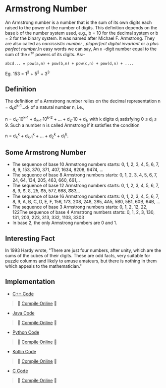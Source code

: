 # Armstrong Number

An Armstrong number is a number that is the sum of its own digits each raised to the power of the number of digits. This definition depends on the base `b` of the number system used, e.g., b = 10 for the decimal system or b = 2 for the binary system. It was named after  Michael F. Armstrong. They are also called as *narcissistic number* , *pluperfect digital invariant*  or a *plus perfect number*.In easy words we can say, An `n` -digit number equal to the sum of the `n`<sup>`th`</sup>  powers of its digits. As:-

 `abcd... = pow(a,n) + pow(b,n) + pow(c,n) + pow(d,n) + ....`

Eg. 153 = 1<sup>3</sup> + 5<sup>3</sup> + 3<sup>3</sup>

## Definition

The definition of a Armstrong number relies on the decimal representation n = d<sub>k</sub>d<sup>k-1</sup>...d<sub>1</sub> of a natural number n, i.e.,

n = d<sub>k</sub>·10<sup>k-1</sup> + d<sub>k-1</sub>·10<sup>k-2</sup> + ... + d<sub>2</sub>·10 + d<sub>1</sub>,
with k digits d<sub>i</sub>  satisfying 0 ≤ d<sub>i</sub> ≤ 9. Such a number n is called Armstrong if it satisfies the condition

n = d<sub>k</sub><sup>k</sup> + d<sub>k-1</sub><sup>k</sup> + ... + d<sub>2</sub><sup>k</sup> + d<sub>1</sub><sup>k</sup>.

## Some Armstrong Number 

* The sequence of base 10 Armstrong numbers starts: 0, 1, 2, 3, 4, 5, 6, 7, 8, 9, 153, 370, 371, 407, 1634, 8208, 9474, ...
* The sequence of base 8 Armstrong numbers starts: 0, 1, 2, 3, 4, 5, 6, 7, 24, 64, 134, 205, 463, 660, 661,..
* The sequence of base 12 Armstrong numbers starts: 0, 1, 2, 3, 4, 5, 6, 7, 8, 9, ᘔ, Ɛ, 25, ᘔ5, 577, 668, ᘔ83,.. 
* The sequence of base 16 Armstrong numbers starts: 0, 1, 2, 3, 4, 5, 6, 7, 8, 9, A, B, C, D, E, F, 156, 173, 208, 248, 285, 4A5, 5B0, 5B1, 60B, 64B, ...
* The sequence of base 3 Armstrong numbers starts: 0, 1, 2, 12, 22, 122The sequence of base 4 Armstrong numbers starts: 0, 1, 2, 3, 130, 131, 203, 223, 313, 332, 1103, 3303 
* In base 2, the only Armstrong numbers are 0 and 1.

## Interesting Fact

In 1993 Hardy  wrote, "There are just four numbers, after unity, which are the sums of the cubes of their digits. These are odd facts, very suitable for puzzle columns and likely to amuse amateurs, but there is nothing in them which appeals to the mathematician."

## Implementation

- [C++ Code](<https://github.com/jainaman224/Algo_Ds_Notes/blob/master/Armstrong_Number/Armstrong_Number.cpp>)

> 🚀 [Compile Online](https://repl.it/@gauravburjwal/Armstrong-Number-Cpp) 🚀

- [Java Code](<https://github.com/jainaman224/Algo_Ds_Notes/blob/master/Armstrong_Number/Armstrong_Number.java>)

> 🚀 [Compile Online](https://repl.it/@gauravburjwal/Armstrong-Number-Java) 🚀

- [Python Code](<https://github.com/jainaman224/Algo_Ds_Notes/blob/master/Armstrong_Number/Armstrong_Number.py>)

> 🚀 [Compile Online](https://repl.it/@gauravburjwal/Armstrong-Number-Python) 🚀

- [Kotlin Code](<https://github.com/jainaman224/Algo_Ds_Notes/blob/master/Armstrong_Number/Armstrong_Number.kt>)

> 🚀 [Compile Online](https://repl.it/@gauravburjwal/Armstrong-Number-Kotlin) 🚀

- [C Code](<https://github.com/jainaman224/Algo_Ds_Notes/blob/master/Armstrong_Number/Armstrong_Number.c>)

> 🚀 [Compile Online](https://repl.it/@gauravburjwal/Armstrong-Number-C) 🚀